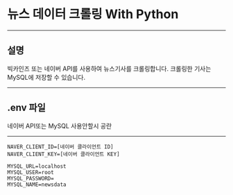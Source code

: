 <h1>뉴스 데이터 크롤링 With Python</h1>
<hr/>
<h2>설명</h2>
빅카인즈 또는 네이버 API를 사용하여 뉴스기사를 크롤링합니다.
크롤링한 기사는 MySQL에 저장할 수 있습니다.
<hr/>
<h2>.env 파일</h2>
네이버 API또는 MySQL 사용안할시 공란
<hr/>

```
NAVER_CLIENT_ID=[네이버 클라이언트 ID]
NAVER_CLIENT_KEY=[네이버 클라이언트 KEY]

MYSQL_URL=localhost
MYSQL_USER=root
MYSQL_PASSWORD=
MYSQL_NAME=newsdata
```
